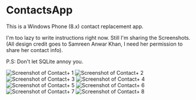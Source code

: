 # ContactsApp
This is a Windows Phone (8.x) contact replacement app.


I'm too lazy to write instructions right now. Still I'm sharing the Screenshots.
(All design credit goes to Samreen Anwar Khan, I need her permission to share her contact info).

P.S: Don't let SQLite annoy you.

![Screenshot of Contact+ 1](https://github.com/khateeb321/ContactsApp/blob/master/images/1.jpg)
![Screenshot of Contact+ 2](https://github.com/khateeb321/ContactsApp/blob/master/images/2.jpg)
![Screenshot of Contact+ 3](https://github.com/khateeb321/ContactsApp/blob/master/images/3.jpg)
![Screenshot of Contact+ 4](https://github.com/khateeb321/ContactsApp/blob/master/images/4.jpg)
![Screenshot of Contact+ 5](https://github.com/khateeb321/ContactsApp/blob/master/images/5.jpg)
![Screenshot of Contact+ 6](https://github.com/khateeb321/ContactsApp/blob/master/images/6.jpg)
![Screenshot of Contact+ 7](https://github.com/khateeb321/ContactsApp/blob/master/images/7.jpg)
![Screenshot of Contact+ 8](https://github.com/khateeb321/ContactsApp/blob/master/images/8.jpg)